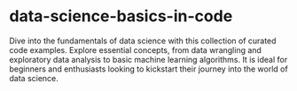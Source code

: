 # data-science-basics-in-code
Dive into the fundamentals of data science with this collection of curated code examples. Explore essential concepts, from data wrangling and exploratory data analysis to basic machine learning algorithms. It is ideal for beginners and enthusiasts looking to kickstart their journey into the world of data science.
